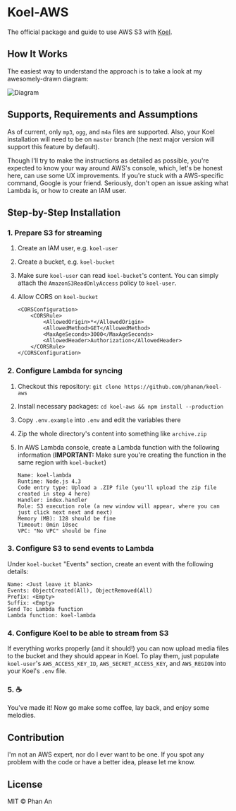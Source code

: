 # Koel-AWS

The official package and guide to use AWS S3 with [Koel](https://github.com/phanan/koel).

## How It Works

The easiest way to understand the approach is to take a look at my awesomely-drawn diagram:

![Diagram](https://cdn.rawgit.com/phanan/koel-aws/master/assets/diagram.svg)

## Supports, Requirements and Assumptions

As of current, only `mp3`, `ogg`, and `m4a` files are supported. Also, your Koel installation will need to be on `master` branch (the next major version will support this feature by default).

Though I'll try to make the instructions as detailed as possible, you're expected to know your way around AWS's console, which, let's be honest here, can use some UX improvements. If you're stuck with a AWS-specific command, Google is your friend. Seriously, don't open an issue asking what Lambda is, or how to create an IAM user.

## Step-by-Step Installation

### 1. Prepare S3 for streaming

1. Create an IAM user, e.g. `koel-user`
1. Create a bucket, e.g. `koel-bucket`
1. Make sure `koel-user` can read `koel-bucket`'s  content. You can simply attach the `AmazonS3ReadOnlyAccess` policy to `koel-user`.
1. Allow CORS on `koel-bucket`

    ```markup
    <CORSConfiguration>
        <CORSRule>
            <AllowedOrigin>*</AllowedOrigin>
            <AllowedMethod>GET</AllowedMethod>
            <MaxAgeSeconds>3000</MaxAgeSeconds>
            <AllowedHeader>Authorization</AllowedHeader>
        </CORSRule>
    </CORSConfiguration>
    ```

### 2. Configure Lambda for syncing

1. Checkout this repository: `git clone https://github.com/phanan/koel-aws`
2. Install necessary packages: `cd koel-aws && npm install --production`
3. Copy `.env.example` into `.env` and edit the variables there
4. Zip the whole directory's content into something like `archive.zip`
5. In AWS Lambda console, create a Lambda function with the following information (**IMPORTANT:** Make sure you're creating the function in the same region with `koel-bucket`)

    ```
    Name: koel-lambda
    Runtime: Node.js 4.3
    Code entry type: Upload a .ZIP file (you'll upload the zip file created in step 4 here)
    Handler: index.handler
    Role: S3 execution role (a new window will appear, where you can just click next next and next)
    Memory (MB): 128 should be fine
    Timeout: 0min 10sec
    VPC: "No VPC" should be fine
    ```

### 3. Configure S3 to send events to Lambda

Under `koel-bucket` "Events" section, create an event with the following details:

    Name: <Just leave it blank>
    Events: ObjectCreated(All), ObjectRemoved(All)
    Prefix: <Empty>
    Suffix: <Empty>
    Send To: Lambda function
    Lambda function: koel-lambda

### 4. Configure Koel to be able to stream from S3

If everything works properly (and it should!) you can now upload media files to the bucket and they should appear in Koel. To play them, just populate `koel-user`'s `AWS_ACCESS_KEY_ID`, `AWS_SECRET_ACCESS_KEY`, and `AWS_REGION` into your Koel's `.env` file.

### 5. ☕️

You've made it! Now go make some coffee, lay back, and enjoy some melodies.

## Contribution

I'm not an AWS expert, nor do I ever want to be one. If you spot any problem with the code or have a better idea, please let me know.

## License

MIT © Phan An
